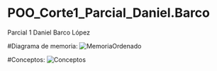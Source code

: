 # POO_Corte1_Parcial_Daniel.Barco
Parcial 1 Daniel Barco López

#Diagrama de memoria:
![MemoriaOrdenado](https://user-images.githubusercontent.com/78450705/110183411-cbc69b80-7ddc-11eb-9aa3-9c4368e8e3a6.jpg)

#Conceptos:
![Conceptos](https://user-images.githubusercontent.com/78450705/110183304-94f08580-7ddc-11eb-8df4-4f56825c35a6.png)
